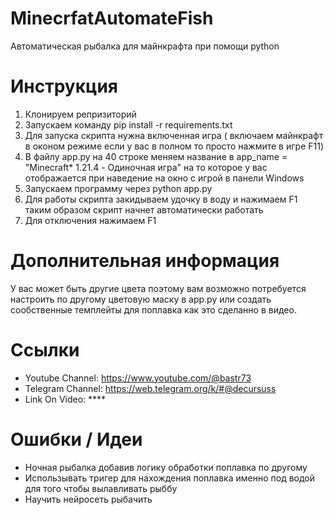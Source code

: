 # MinecrfatAutomateFish
Автоматическая рыбалка для майнкрафта при помощи python

# Инструкция

1) Клонируем репризиторий
2) Запускаем команду pip install -r requirements.txt
3) Для запуска скрипта нужна включенная игра ( включаем майнкрафт в оконом режиме если у вас в полном то просто нажмите в игре F11)
4) В файлу app.py на 40 строке меняем название в app_name = "Minecraft* 1.21.4 - Одиночная игра" на то которое у вас отображается при наведение на окно с игрой в панели Windows
5) Запускаем программу через python app.py
6) Для работы скрипта закидываем удочку в воду и нажимаем F1 таким образом скрипт начнет автоматически работать
7) Для отключения нажимаем F1

# Дополнительная информация

У вас может быть другие цвета поэтому вам возможно потребуется настроить по другому цветовую маску в app.py или создать сообственные темплейты для поплавка как это сделанно в видео.

# Ссылки

* Youtube Channel: https://www.youtube.com/@bastr73
* Telegram Channel: https://web.telegram.org/k/#@decursuss
* Link On Video: ****


# Ошибки / Идеи

* Ночная рыбалка добавив логику обработки поплавка по другому
* Использывать тригер для нахождения поплавка именно под водой для того чтобы вылавливать рыббу
* Научить нейросеть рыбачить
